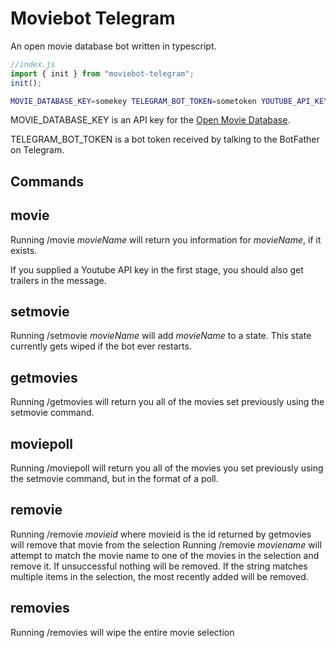 # Moviebot Telegram

An open movie database bot written in typescript.

```javascript
//index.js
import { init } from "moviebot-telegram";
init();
```

```bash
MOVIE_DATABASE_KEY=somekey TELEGRAM_BOT_TOKEN=sometoken YOUTUBE_API_KEY=somekey node index.js
```

MOVIE_DATABASE_KEY is an API key for the [Open Movie Database](http://www.omdbapi.com/).

TELEGRAM_BOT_TOKEN is a bot token received by talking to the BotFather on Telegram.

## Commands

## movie

Running /movie _movieName_ will return you information for _movieName_, if it exists.

If you supplied a Youtube API key in the first stage, you should also get trailers in the message.

## setmovie

Running /setmovie _movieName_ will add _movieName_ to a state. This state currently gets wiped if the bot ever restarts.

## getmovies

Running /getmovies will return you all of the movies set previously using the setmovie command.

## moviepoll

Running /moviepoll will return you all of the movies you set previously using the setmovie command, but in the format of a poll.

## removie

Running /removie _movieid_ where movieid is the id returned by getmovies will remove that movie from the selection
Running /removie _moviename_ will attempt to match the movie name to one of the movies in the selection and remove it. If unsuccessful nothing will be removed. If the string matches multiple items in the selection, the most recently added will be removed.

## removies

Running /removies will wipe the entire movie selection
